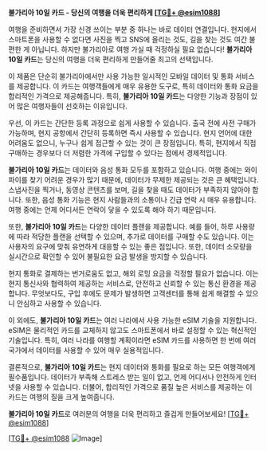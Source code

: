 **불가리아 10일 카드 - 당신의 여행을 더욱 편리하게 [[TG💪+ @esim1088](https://t.me/s/esim1088)]**

여행을 준비하면서 가장 신경 쓰이는 부분 중 하나는 바로 데이터 연결입니다. 현지에서 스마트폰을 사용할 수 없다면 사진을 찍고 SNS에 올리는 것도, 길을 찾는 것도 여간 불편한 게 아닙니다. 하지만 불가리아로 여행 가실 때 걱정하실 필요 없습니다! **불가리아 10일 카드**는 당신의 여행을 더욱 편리하게 만들어줄 최고의 선택입니다.

이 제품은 단순히 불가리아에서만 사용 가능한 일시적인 모바일 데이터 및 통화 서비스를 제공합니다. 이 카드는 여행객들에게 매우 유용한 도구로, 특히 데이터와 통화 요금을 합리적인 가격으로 제공해줍니다. 특히, **불가리아 10일 카드**는 다양한 기능과 장점이 있어 많은 여행자들이 선호하는 이유입니다.

우선, 이 카드는 간단한 등록 과정으로 쉽게 사용할 수 있습니다. 출국 전에 사전 구매가 가능하며, 현지 공항에서 간단히 등록하면 즉시 사용할 수 있습니다. 현지 언어에 대한 어려움도 없으니, 누구나 쉽게 접근할 수 있는 것이 큰 장점입니다. 특히, 현지에서 직접 구매하는 경우보다 더 저렴한 가격에 구입할 수 있다는 점에서 경제적입니다.

**불가리아 10일 카드**는 데이터와 음성 통화 모두를 포함하고 있습니다. 여행 중에는 와이파이를 찾기 어려운 경우가 많기 때문에, 데이터가 무제한 제공되는 것은 큰 혜택입니다. 스냅사진을 찍거나, 동영상 콘텐츠를 보며, 길을 찾을 때도 데이터가 부족하지 않아야 합니다. 또한, 음성 통화 기능은 현지 사람들과의 소통이나 긴급 연락 시 매우 유용합니다. 여행 중에는 언제 어디서든 연락이 닿을 수 있도록 해야 하기 때문입니다.

또한, **불가리아 10일 카드**는 다양한 데이터 플랜을 제공합니다. 예를 들어, 하루 사용량에 따라 적당한 플랜을 선택할 수 있으며, 추가로 데이터를 구매할 수도 있습니다. 이는 사용자의 요구에 맞춰 유연하게 대응할 수 있는 좋은 점입니다. 또한, 데이터 소모량을 실시간으로 확인할 수 있어 불필요한 요금 발생을 방지할 수 있습니다.

현지 통화로 결제하는 번거로움도 없고, 해외 로밍 요금을 걱정할 필요가 없습니다. 이는 현지 통신사와 협력하여 제공하는 서비스로, 안전하고 신뢰할 수 있는 통신 환경을 제공합니다. 무엇보다도, 구입 후에도 문제가 발생하면 고객센터를 통해 쉽게 해결할 수 있으니 안심하고 사용할 수 있습니다.

이 외에도, **불가리아 10일 카드**는 여러 나라에서 사용 가능한 eSIM 기술을 지원합니다. eSIM은 물리적인 카드를 교체하지 않고도 스마트폰에서 바로 설정할 수 있는 혁신적인 기술입니다. 특히, 여러 나라를 여행할 계획이라면 eSIM 카드를 사용하면 한 번에 여러 국가에서 데이터를 사용할 수 있어 매우 실용적입니다.

결론적으로, **불가리아 10일 카드**는 현지 데이터와 통화를 필요로 하는 모든 여행객에게 필수품입니다. 데이터가 부족해 스트레스 받는 일이 없고, 언제 어디서나 안전하게 인터넷을 사용할 수 있습니다. 더불어, 합리적인 가격으로 품질 높은 서비스를 제공하는 이 카드는 여행의 질을 크게 높여줍니다.

**불가리아 10일 카드**로 여러분의 여행을 더욱 편리하고 즐겁게 만들어보세요! [[TG💪+ @esim1088](https://t.me/s/esim1088)]

[[TG💪+ @esim1088](https://t.me/s/esim1088) ![Image](https://i.postimg.cc/Y0z9fWf4/image.png)]
